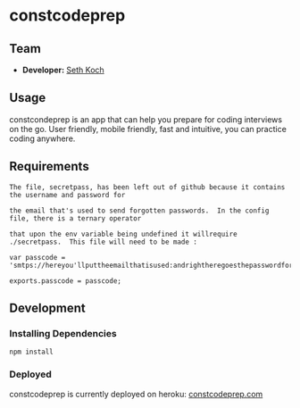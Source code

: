 # constcodeprep

## Team
- **Developer:** [Seth Koch](https://github.com/sethkoch)


## Usage

constcondeprep is an app that can help you prepare for coding interviews on the go. User friendly, mobile friendly, fast and intuitive, you can practice coding anywhere. 

## Requirements
```
The file, secretpass, has been left out of github because it contains the username and password for 

the email that's used to send forgotten passwords.  In the config file, there is a ternary operator 

that upon the env variable being undefined it willrequire ./secretpass.  This file will need to be made :

var passcode = 'smtps://hereyou'llputtheemailthatisused:andrightheregoesthepasswordfortheemail.gmail.com';

exports.passcode = passcode;

```

## Development

### Installing Dependencies

```
npm install
```

### Deployed

constcodeprep is currently deployed on heroku: [constcodeprep.com](constcodeprep)
